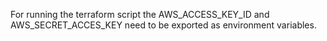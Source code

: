 For running the terraform script the AWS_ACCESS_KEY_ID and AWS_SECRET_ACCES_KEY need to be exported as environment variables.